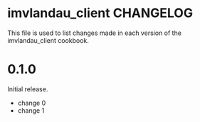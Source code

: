 # imvlandau_client CHANGELOG

This file is used to list changes made in each version of the imvlandau_client cookbook.

# 0.1.0

Initial release.

- change 0
- change 1
